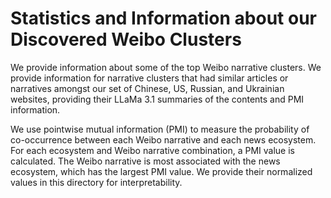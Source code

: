 # Statistics and Information about our Discovered Weibo Clusters

We provide information about some of the top Weibo narrative clusters. We provide information for narrative clusters that had similar articles or narratives amongst our set of Chinese, US, Russian, and Ukrainian websites, providing their  LLaMa 3.1 summaries of the contents and PMI information.

We use pointwise mutual information (PMI) to measure the probability of co-occurrence between each Weibo narrative and each news ecosystem. For each ecosystem and Weibo narrative combination, a PMI value is calculated. The Weibo narrative is most associated with the news ecosystem, which has the largest PMI value. We provide their normalized values in this directory for interpretability.
